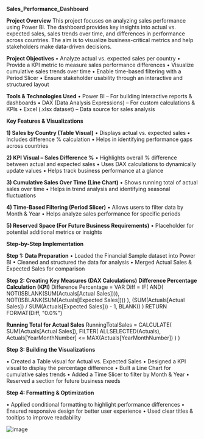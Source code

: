 **Sales_Performance_Dashboard**

**Project Overview**
This project focuses on analyzing sales performance using Power BI. The dashboard provides key insights into actual vs. expected sales, sales trends over time, and differences in performance across countries. The aim is to visualize business-critical metrics and help stakeholders make data-driven decisions.

**Project Objectives**
•	Analyze actual vs. expected sales per country
•	Provide a KPI metric to measure sales performance differences
•	Visualize cumulative sales trends over time
•	Enable time-based filtering with a Period Slicer
•	Ensure stakeholder usability through an interactive and structured layout


**Tools & Technologies Used**
•	Power BI – For building interactive reports & dashboards 
•	DAX (Data Analysis Expressions) – For custom calculations & KPIs 
•	Excel (.xlsx dataset) – Data source for sales analysis


**Key Features & Visualizations**

**1) Sales by Country (Table Visual)**
•	Displays actual vs. expected sales 
•	Includes difference % calculation 
•	Helps in identifying performance gaps across countries

**2) KPI Visual – Sales Difference %**
•	Highlights overall % difference between actual and expected sales 
•	Uses DAX calculations to dynamically update values 
•	Helps track business performance at a glance

**3) Cumulative Sales Over Time (Line Chart)**
•	Shows running total of actual sales over time 
•	Helps in trend analysis and identifying seasonal fluctuations

**4) Time-Based Filtering (Period Slicer)**
•	Allows users to filter data by Month & Year 
•	Helps analyze sales performance for specific periods

**5) Reserved Space (For Future Business Requirements)**
•	Placeholder for potential additional metrics or insights


**Step-by-Step Implementation**

**Step 1: Data Preparation**
•	Loaded the Financial Sample dataset into Power BI
•	Cleaned and structured the data for analysis
•	Merged Actual Sales & Expected Sales for comparison

**Step 2: Creating Key Measures (DAX Calculations)**
**Difference Percentage Calculation (KPI)**
Difference Percentage = 
VAR Diff = 
    IF(
        AND(
            NOT(ISBLANK(SUM(Actuals[Actual Sales]))),
            NOT(ISBLANK(SUM(Actuals[Expected Sales])))
        ),
        (SUM(Actuals[Actual Sales]) / SUM(Actuals[Expected Sales])) - 1,
        BLANK()
    )
RETURN 
    FORMAT(Diff, "0.0%")

**Running Total for Actual Sales**
RunningTotalSales = 
CALCULATE(
    SUM(Actuals[Actual Sales]),
    FILTER(
        ALLSELECTED(Actuals),
        Actuals[YearMonthNumber] <= MAX(Actuals[YearMonthNumber])
    )
)


**Step 3: Building the Visualizations**

•	Created a Table visual for Actual vs. Expected Sales
•	Designed a KPI visual to display the percentage difference
•	Built a Line Chart for cumulative sales trends
•	Added a Time Slicer to filter by Month & Year
•	Reserved a section for future business needs

**Step 4: Formatting & Optimization**

•	Applied conditional formatting to highlight performance differences
•	Ensured responsive design for better user experience
•	Used clear titles & tooltips to improve readability

![image](https://github.com/user-attachments/assets/8691d700-dae2-4613-8984-a7eef8056e5d)












